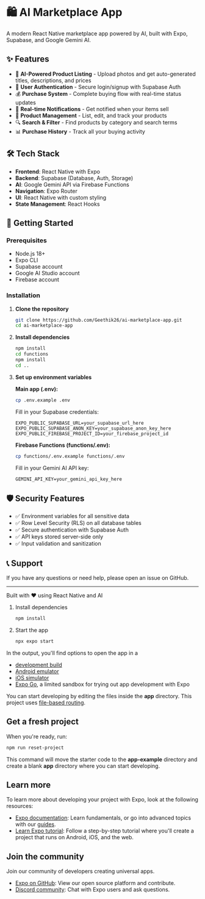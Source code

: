 # 🛍️ AI Marketplace App

A modern React Native marketplace app powered by AI, built with Expo, Supabase, and Google Gemini AI.

## ✨ Features

- 🤖 **AI-Powered Product Listing** - Upload photos and get auto-generated titles, descriptions, and prices
- 🔐 **User Authentication** - Secure login/signup with Supabase Auth
- 💰 **Purchase System** - Complete buying flow with real-time status updates
- 📱 **Real-time Notifications** - Get notified when your items sell
- 🏪 **Product Management** - List, edit, and track your products
- 🔍 **Search & Filter** - Find products by category and search terms
- 📊 **Purchase History** - Track all your buying activity

## 🛠️ Tech Stack

- **Frontend**: React Native with Expo
- **Backend**: Supabase (Database, Auth, Storage)
- **AI**: Google Gemini API via Firebase Functions
- **Navigation**: Expo Router
- **UI**: React Native with custom styling
- **State Management**: React Hooks

## 🚀 Getting Started

### Prerequisites

- Node.js 18+
- Expo CLI
- Supabase account
- Google AI Studio account
- Firebase account

### Installation

1. **Clone the repository**
   ```bash
   git clone https://github.com/Geethik26/ai-marketplace-app.git
   cd ai-marketplace-app
   ```

2. **Install dependencies**
   ```bash
   npm install
   cd functions
   npm install
   cd ..
   ```

3. **Set up environment variables**
   
   **Main app (.env):**
   ```bash
   cp .env.example .env
   ```
   Fill in your Supabase credentials:
   ```env
   EXPO_PUBLIC_SUPABASE_URL=your_supabase_url_here
   EXPO_PUBLIC_SUPABASE_ANON_KEY=your_supabase_anon_key_here
   EXPO_PUBLIC_FIREBASE_PROJECT_ID=your_firebase_project_id
   ```

   **Firebase Functions (functions/.env):**
   ```bash
   cp functions/.env.example functions/.env
   ```
   Fill in your Gemini AI API key:
   ```env
   GEMINI_API_KEY=your_gemini_api_key_here
   ```

## 🛡️ Security Features

- ✅ Environment variables for all sensitive data
- ✅ Row Level Security (RLS) on all database tables
- ✅ Secure authentication with Supabase Auth
- ✅ API keys stored server-side only
- ✅ Input validation and sanitization

## 📞 Support

If you have any questions or need help, please open an issue on GitHub.

---

Built with ❤️ using React Native and AI

1. Install dependencies

   ```bash
   npm install
   ```

2. Start the app

   ```bash
   npx expo start
   ```

In the output, you'll find options to open the app in a

- [development build](https://docs.expo.dev/develop/development-builds/introduction/)
- [Android emulator](https://docs.expo.dev/workflow/android-studio-emulator/)
- [iOS simulator](https://docs.expo.dev/workflow/ios-simulator/)
- [Expo Go](https://expo.dev/go), a limited sandbox for trying out app development with Expo

You can start developing by editing the files inside the **app** directory. This project uses [file-based routing](https://docs.expo.dev/router/introduction).

## Get a fresh project

When you're ready, run:

```bash
npm run reset-project
```

This command will move the starter code to the **app-example** directory and create a blank **app** directory where you can start developing.

## Learn more

To learn more about developing your project with Expo, look at the following resources:

- [Expo documentation](https://docs.expo.dev/): Learn fundamentals, or go into advanced topics with our [guides](https://docs.expo.dev/guides).
- [Learn Expo tutorial](https://docs.expo.dev/tutorial/introduction/): Follow a step-by-step tutorial where you'll create a project that runs on Android, iOS, and the web.

## Join the community

Join our community of developers creating universal apps.

- [Expo on GitHub](https://github.com/expo/expo): View our open source platform and contribute.
- [Discord community](https://chat.expo.dev): Chat with Expo users and ask questions.
